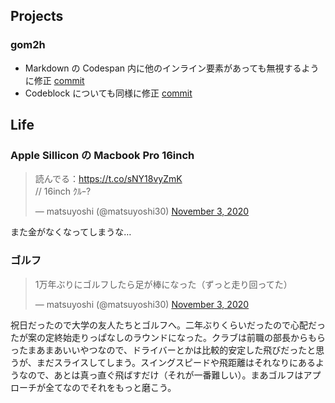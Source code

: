 ## Projects

### gom2h

- Markdown の Codespan 内に他のインライン要素があっても無視するように修正 [commit](https://github.com/matsuyoshi30/gom2h/commit/9604bd8adc2ed5f5ba8b27a3a570757bb364c5e8)
- Codeblock についても同様に修正 [commit](https://github.com/matsuyoshi30/gom2h/commit/8f21747cfc48d42bab933a750eef1f0b26cbdaaa)

## Life

### Apple Sillicon の Macbook Pro 16inch

<blockquote class="twitter-tweet"><p lang="ja" dir="ltr">読んでる：<a href="https://t.co/sNY18vyZmK">https://t.co/sNY18vyZmK</a><br>// 16inch ｸﾙｰ?</p>&mdash; matsuyoshi (@matsuyoshi30) <a href="https://twitter.com/matsuyoshi30/status/1323419160789966848?ref_src=twsrc%5Etfw">November 3, 2020</a></blockquote> <script async src="https://platform.twitter.com/widgets.js" charset="utf-8"></script>

また金がなくなってしまうな…

### ゴルフ

<blockquote class="twitter-tweet"><p lang="ja" dir="ltr">1万年ぶりにゴルフしたら足が棒になった（ずっと走り回ってた）</p>&mdash; matsuyoshi (@matsuyoshi30) <a href="https://twitter.com/matsuyoshi30/status/1323591192659963904?ref_src=twsrc%5Etfw">November 3, 2020</a></blockquote> <script async src="https://platform.twitter.com/widgets.js" charset="utf-8"></script>

祝日だったので大学の友人たちとゴルフへ。二年ぶりくらいだったので心配だったが案の定終始走りっぱなしのラウンドになった。クラブは前職の部長からもらったまあまあいいやつなので、ドライバーとかは比較的安定した飛びだったと思うが、まだスライスしてしまう。スイングスピードや飛距離はそれなりにあるようなので、あとは真っ直ぐ飛ばすだけ（それが一番難しい）。まあゴルフはアプローチが全てなのでそれをもっと磨こう。
